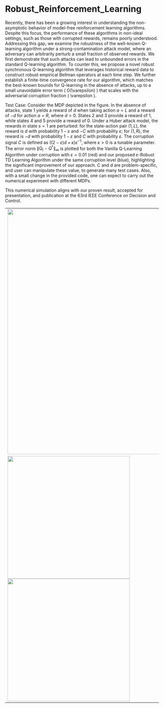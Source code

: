 # Robust_Reinforcement_Learning
Recently, there has been a growing interest in understanding the non-asymptotic behavior of model-free reinforcement learning algorithms. Despite this focus, the performance of these algorithms in non-ideal settings, such as those with corrupted rewards, remains poorly understood. Addressing this gap, we examine the robustness of the well-known Q-learning algorithm under a strong-contamination attack model, where an adversary can arbitrarily perturb a small fraction of observed rewards. We first demonstrate that such attacks can lead to unbounded errors in the standard Q-learning algorithm. To counter this, we propose a novel robust synchronous Q-learning algorithm that leverages historical reward data to construct robust empirical Bellman operators at each time step. We further establish a finite-time convergence rate for our algorithm, which matches the best-known bounds for Q-learning in the absence of attacks, up to a small unavoidable error term \( O(\varepsilon) \) that scales with the adversarial corruption fraction \( \varepsilon \).

Test Case:  Consider the MDP depicted in the figure. In the absence of attacks, state 1 yields a reward of $d$ when taking action $a = L$ and a reward of $-d$ for action $a = R$, where $d > 0$. States 2 and 3 provide a reward of 1, while states 4 and 5 provide a reward of 0. Under a Huber attack model, the rewards in state $s = 1$ are perturbed: for the state-action pair $(1, L)$, the reward is $d$ with probability $1-\varepsilon$ and $-C$ with probability $\varepsilon$; for $(1, R)$, the reward is $-d$ with probability $1-\varepsilon$ and $C$ with probability $\varepsilon$. The corruption signal $C$ is defined as $\left((2-\varepsilon)d + \kappa\right) \varepsilon^{-1}$, where $\kappa > 0$ is a tunable parameter. The error norm $\lVert Q_t - Q^* \rVert_\infty$ is plotted for both the Vanilla Q-Learning Algorithm under corruption with $\varepsilon = 0.01$ (red) and our proposed $\varepsilon$-Robust TD Learning Algorithm under the same corruption level (blue), highlighting the significant improvement of our approach. C and d are problem-specific, and user can manipulate these value, to generate many test cases. Also, with a small change in the provided code, one can expect to carry out the numerical experiment with different MDPs.

This numerical simulation aligns with our proven result, accepted for presentation, and publication at the 63rd IEEE Conference on Decision and Control.
<table>
  <tr>
    <td>
      <img src="https://github.com/sreejeetm1729/Robust_Reinforcement_Learning_CDC/blob/main/Figures%20and%20Plots" style="width:800px">
    </td>
  </tr>
<tr>
  <td>
    <img src="https://github.com/sreejeetm1729/Robust-Q-Learning-under-Corrupted-Rewards/blob/main/Q_learning_convergence_plot_with_different_epsilons.png" style="width:400px">
    <img src="https://github.com/sreejeetm1729/Robust-Q-Learning-under-Corrupted-Rewards/blob/main/Robust_Q_learning_convergence_plot_with_different_epsilons.png" style="width:400px">
  </td>
</tr>

